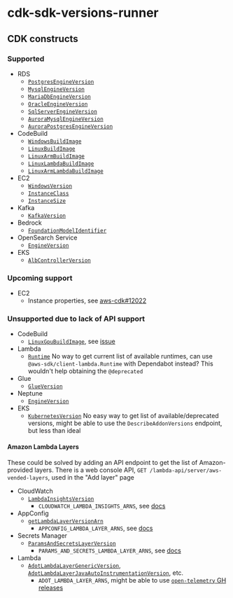 # cdk-sdk-versions-runner

## CDK constructs

### Supported

- RDS
  * [`PostgresEngineVersion`](https://docs.aws.amazon.com/cdk/api/v2/docs/aws-cdk-lib.aws_rds.PostgresEngineVersion.html)
  - [`MysqlEngineVersion`](https://docs.aws.amazon.com/cdk/api/v2/docs/aws-cdk-lib.aws_rds.MysqlEngineVersion.html)
  - [`MariaDbEngineVersion`](https://docs.aws.amazon.com/cdk/api/v2/docs/aws-cdk-lib.aws_rds.MariaDbEngineVersion.html)
  - [`OracleEngineVersion`](https://docs.aws.amazon.com/cdk/api/v2/docs/aws-cdk-lib.aws_rds.OracleEngineVersion.html)
  - [`SqlServerEngineVersion`](https://docs.aws.amazon.com/cdk/api/v2/docs/aws-cdk-lib.aws_rds.SqlServerEngineVersion.html)
  - [`AuroraMysqlEngineVersion`](https://docs.aws.amazon.com/cdk/api/v2/docs/aws-cdk-lib.aws_rds.AuroraMysqlEngineVersion.html)
  - [`AuroraPostgresEngineVersion`](https://docs.aws.amazon.com/cdk/api/v2/docs/aws-cdk-lib.aws_rds.AuroraPostgresEngineVersion.html)
- CodeBuild
  - [`WindowsBuildImage`](https://docs.aws.amazon.com/cdk/api/v2/docs/aws-cdk-lib.aws_codebuild.WindowsBuildImage.html)
  - [`LinuxBuildImage`](https://docs.aws.amazon.com/cdk/api/v2/docs/aws-cdk-lib.aws_codebuild.LinuxBuildImage.html)
  - [`LinuxArmBuildImage`](https://docs.aws.amazon.com/cdk/api/v2/docs/aws-cdk-lib.aws_codebuild.LinuxArmBuildImage.html)
  - [`LinuxLambdaBuildImage`](https://docs.aws.amazon.com/cdk/api/v2/docs/aws-cdk-lib.aws_codebuild.LinuxLambdaBuildImage.html)
  - [`LinuxArmLambdaBuildImage`](https://docs.aws.amazon.com/cdk/api/v2/docs/aws-cdk-lib.aws_codebuild.LinuxArmLambdaBuildImage.html)
- EC2
  - [`WindowsVersion`](https://docs.aws.amazon.com/cdk/api/v2/docs/aws-cdk-lib.aws_ec2.WindowsVersion.html)
  - [`InstanceClass`](https://docs.aws.amazon.com/cdk/api/v2/docs/aws-cdk-lib.aws_ec2.InstanceClass.html)
  - [`InstanceSize`](https://docs.aws.amazon.com/cdk/api/v2/docs/aws-cdk-lib.aws_ec2.InstanceSize.html)
- Kafka
  - [`KafkaVersion`](https://docs.aws.amazon.com/cdk/api/v2/docs/@aws-cdk_aws-msk-alpha.KafkaVersion.html)
- Bedrock
  - [`FoundationModelIdentifier`](https://docs.aws.amazon.com/cdk/api/v2/docs/aws-cdk-lib.aws_bedrock.FoundationModelIdentifier.html)
- OpenSearch Service
  - [`EngineVersion`](https://docs.aws.amazon.com/cdk/api/v2/docs/aws-cdk-lib.aws_opensearchservice.EngineVersion.html)
- EKS
  - [`AlbControllerVersion`](https://docs.aws.amazon.com/cdk/api/v2/docs/aws-cdk-lib.aws_eks.AlbControllerVersion.html)

### Upcoming support

- EC2
  - Instance properties, see [aws-cdk#12022](https://github.com/aws/aws-cdk/issues/12022)

### Unsupported due to lack of API support

- CodeBuild
  - [`LinuxGpuBuildImage`](https://docs.aws.amazon.com/cdk/api/v2/docs/aws-cdk-lib.aws_codebuild.LinuxGpuBuildImage.html), see [issue](https://github.com/aws/deep-learning-containers/issues/2732)
- Lambda
  - [`Runtime`](https://docs.aws.amazon.com/cdk/api/v2/docs/aws-cdk-lib.aws_lambda.Runtime.html) No way to get current list of available runtimes, can use `@aws-sdk/client-lambda.Runtime` with Dependabot instead? This wouldn't help obtaining the `@deprecated`
- Glue
  - [`GlueVersion`](https://docs.aws.amazon.com/cdk/api/v2/docs/@aws-cdk_aws-glue-alpha.GlueVersion.html)
- Neptune
  - [`EngineVersion`](https://docs.aws.amazon.com/cdk/api/v2/docs/@aws-cdk_aws-neptune-alpha.EngineVersion.html)
- EKS
  - [`KubernetesVersion`](https://docs.aws.amazon.com/cdk/api/v2/docs/aws-cdk-lib.aws_eks.KubernetesVersion.html) No easy way to get list of available/deprecated versions, might be able to use the `DescribeAddonVersions` endpoint, but less than ideal

#### Amazon Lambda Layers

These could be solved by adding an API endpoint to get the list of Amazon-provided layers. There is a web console API, `GET /lambda-api/server/aws-vended-layers`, used in the "Add layer" page

- CloudWatch
  - [`LambdaInsightsVersion`](https://docs.aws.amazon.com/cdk/api/v2/docs/aws-cdk-lib.aws_lambda.LambdaInsightsVersion.html)
    - `CLOUDWATCH_LAMBDA_INSIGHTS_ARNS`, see [docs](https://docs.aws.amazon.com/AmazonCloudWatch/latest/monitoring/Lambda-Insights-extension-versions.html)
- AppConfig
  - [`getLambdaLayerVersionArn`](https://docs.aws.amazon.com/cdk/api/v2/docs/@aws-cdk_aws-appconfig-alpha.Application.html#static-getwbrlambdawbrlayerwbrversionwbrarnregion-platformspan-classapi-icon-api-icon-deprecated-titlethis-api-element-is-deprecated-its-use-is-not-recommended%EF%B8%8Fspan)
    - `APPCONFIG_LAMBDA_LAYER_ARNS`, see [docs](https://docs.aws.amazon.com/appconfig/latest/userguide/appconfig-integration-lambda-extensions-versions.html#appconfig-integration-lambda-extensions-versions-release-notes)
- Secrets Manager
  - [`ParamsAndSecretsLayerVersion`](https://docs.aws.amazon.com/cdk/api/v2/docs/aws-cdk-lib.aws_lambda.ParamsAndSecretsLayerVersion.html)
    - `PARAMS_AND_SECRETS_LAMBDA_LAYER_ARNS`, see [docs](https://docs.aws.amazon.com/secretsmanager/latest/userguide/retrieving-secrets_lambda.html#retrieving-secrets_lambda_ARNs)
- Lambda
  - [`AdotLambdaLayerGenericVersion`](https://docs.aws.amazon.com/cdk/api/v2/docs/aws-cdk-lib.aws_lambda.AdotLambdaLayerGenericVersion.html), [`AdotLambdaLayerJavaAutoInstrumentationVersion`](https://docs.aws.amazon.com/cdk/api/v2/docs/aws-cdk-lib.aws_lambda.AdotLambdaLayerJavaAutoInstrumentationVersion.html), etc.
    - `ADOT_LAMBDA_LAYER_ARNS`, might be able to use [`open-telemetry` GH releases](https://github.com/open-telemetry/opentelemetry-java)
